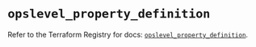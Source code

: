 # `opslevel_property_definition`

Refer to the Terraform Registry for docs: [`opslevel_property_definition`](https://registry.terraform.io/providers/opslevel/opslevel/1.6.3/docs/resources/property_definition).
